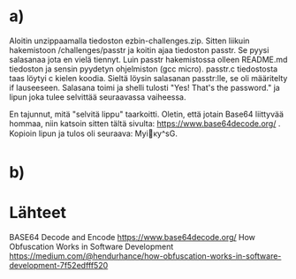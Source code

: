 # a)
Aloitin unzippaamalla tiedoston ezbin-challenges.zip. Sitten liikuin hakemistoon /challenges/passtr ja koitin ajaa tiedoston passtr. Se pyysi salasanaa jota en vielä tiennyt. Luin passtr hakemistossa olleen README.md tiedoston ja sensin pyydetyn ohjelmiston (gcc micro). passtr.c tiedostosta taas löytyi c kielen koodia. Sieltä löysin salasanan passtr:lle, se oli määritelty if lauseeseen. Salasana toimi ja shelli tulosti "Yes! That's the password." ja lipun joka tulee selvittää seuraavassa vaiheessa.

En tajunnut, mitä "selvitä lippu" taarkoitti. Oletin, että jotain Base64 liittyvää hommaa, niin katsoin sitten tältä sivulta: https://www.base64decode.org/ . Kopioin lipun ja tulos oli seuraava: Myiκy^sG.

# b)


# Lähteet
BASE64 Decode and Encode https://www.base64decode.org/
How Obfuscation Works in Software Development https://medium.com/@hendurhance/how-obfuscation-works-in-software-development-7f52edfff520

